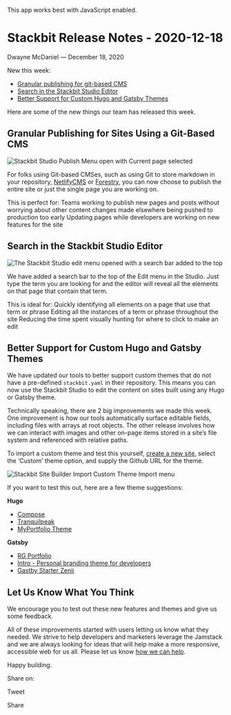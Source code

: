 This app works best with JavaScript enabled.

# Stackbit Release Notes - 2020-12-18

Dwayne McDaniel — December 18, 2020

New this week:

- [Granular publishing for git-based CMS](#granular)
- [Search in the Stackbit Studio Editor](#search)
- [Better Support for Custom Hugo and Gatsby Themes](#custom)

Here are some of the new things our team has released this week.

## <span id="granular">Granular Publishing for Sites Using a Git-Based CMS</span>

![Stackbit Studio Publish Menu open with Current page selected](/images/blog/publish-current-page-2020-12-18.png)

For folks using Git-based CMSes, such as using Git to store markdown in your repository, [NetlifyCMS](https://www.netlifycms.org/) or [Forestry](https://forestry.io/), you can now choose to publish the entire site or just the single page you are working on.

This is perfect for: Teams working to publish new pages and posts without worrying about other content changes made elsewhere being pushed to production too early Updating pages while developers are working on new features for the site

## <span id="search">Search in the Stackbit Studio Editor</span>

![The Stackbit Studio edit menu opened with a search bar added to the top](/images/blog/editor-searchbar-2020-12-18.png)

We have added a search bar to the top of the Edit menu in the Studio. Just type the term you are looking for and the editor will reveal all the elements on that page that contain that term.

This is ideal for: Quickly identifying all elements on a page that use that term or phrase Editing all the instances of a term or phrase throughout the site Reducing the time spent visually hunting for where to click to make an edit

## <span id="custom">Better Support for Custom Hugo and Gatsby Themes</span>

We have updated our tools to better support custom themes that do not have a pre-defined `stackbit.yaml` in their repository. This means you can now use the Stackbit Studio to edit the content on sites built using any Hugo or Gatsby theme.

Technically speaking, there are 2 big improvements we made this week. One improvement is how our tools automatically surface editable fields, including files with arrays at root objects. The other release involves how we can interact with images and other on-page items stored in a site’s file system and referenced with relative paths.

To import a custom theme and test this yourself, [create a new site](https://app.stackbit.com/create), select the ‘Custom’ theme option, and supply the Github URL for the theme.

![Stackbit Site Builder Import Custom Theme Import menu](/images/blog/import-custom-theme-2020-12-18.png)

If you want to test this out, here are a few theme suggestions:

**Hugo**

- [Compose](https://app.stackbit.com/create?theme=https://github.com/onweru/compose)
- [Tranquilpeak](https://app.stackbit.com/create?theme=https://github.com/kakawait/hugo-tranquilpeak-theme)
- [MyPortfolio Theme](https://app.stackbit.com/create?theme=https://github.com/2-REC/hugo-myportfolio-theme)

**Gatsby**

- [RG Portfolio](https://app.stackbit.com/create?theme=https://github.com/rohitguptab/rg-portfolio)
- [Intro - Personal branding theme for developers](https://app.stackbit.com/create?theme=https://github.com/wkocjan/gatsby-theme-intro)
- [Gastby Starter Zenii](https://app.stackbit.com/create?theme=https://github.com/thebakerdev/gatsby-starter-zenii)

## Let Us Know What You Think

We encourage you to test out these new features and themes and give us some feedback.

All of these improvements started with users letting us know what they needed. We strive to help developers and marketers leverage the Jamstack and we are always looking for ideas that will help make a more responsive, accessible web for us all. Please let us know [how we can help](https://www.stackbit.com/contact/).

Happy building.

<span class="post-share-title">Share on:</span>

Tweet

Share

<!-- -->

<!-- -->
